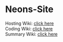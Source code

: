 # Neons-Site

Hosting Wiki: <a href="https://google.com">click here</a> <br>
Coding Wiki: <a href="https://google.com">click here</a> <br>
Summary Wiki: <a href="https://google.com">click here</a>
